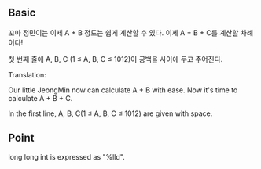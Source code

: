 ## Basic

꼬마 정민이는 이제 A + B 정도는 쉽게 계산할 수 있다. 이제 A + B + C를 계산할 차례이다!

첫 번째 줄에 A, B, C (1 ≤ A, B, C ≤ 1012)이 공백을 사이에 두고 주어진다.

Translation:

Our little JeongMin now can calculate A + B with ease. Now it's time to calculate A + B + C.

In the first line, A, B, C(1 ≤ A, B, C ≤ 1012) are given with space.

## Point

long long int is expressed as "%lld".